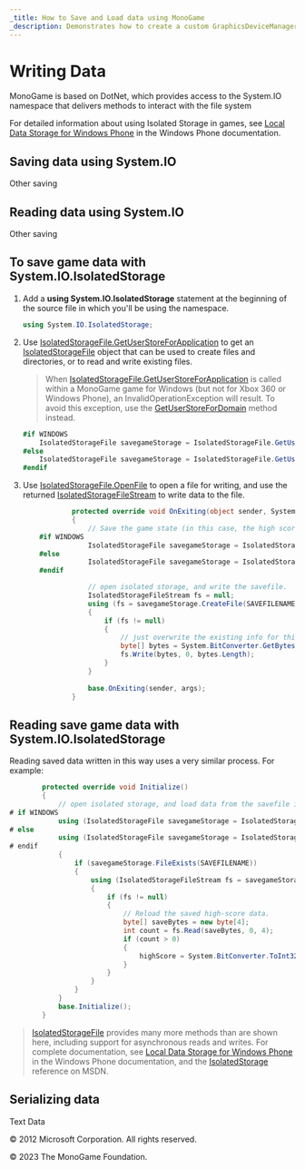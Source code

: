 ```yaml
---
_title: How to Save and Load data using MonoGame
_description: Demonstrates how to create a custom GraphicsDeviceManager that only selects graphics devices with widescreen aspect ratios in full-screen mode.
---
```


# Writing Data

MonoGame is based on DotNet, which provides access to the System.IO namespace that delivers methods to interact with the file system

For detailed information about using Isolated Storage in games, see [Local Data Storage for Windows Phone](http://go.microsoft.com/fwlink/?LinkId=254759) in the Windows Phone documentation.

## Saving data using System.IO

Other saving

## Reading data using System.IO

Other saving

## To save game data with System.IO.IsolatedStorage

1. Add a **using System.IO.IsolatedStorage** statement at the beginning of the source file in which you'll be using the namespace.

    ```csharp
    using System.IO.IsolatedStorage;
    ```

2. Use [IsolatedStorageFile.GetUserStoreForApplication](http://msdn.microsoft.com/en-us/library/system.io.isolatedstorage.isolatedstoragefile.getuserstoreforapplication.aspx) to get an [IsolatedStorageFile](http://msdn.microsoft.com/en-us/library/system.io.isolatedstorage.isolatedstoragefile.aspx) object that can be used to create files and directories, or to read and write existing files.

    > When [IsolatedStorageFile.GetUserStoreForApplication](http://msdn.microsoft.com/en-us/library/system.io.isolatedstorage.isolatedstoragefile.getuserstoreforapplication.aspx) is called within a MonoGame game for Windows (but not for Xbox 360 or Windows Phone), an InvalidOperationException will result. To avoid this exception, use the [GetUserStoreForDomain](http://msdn.microsoft.com/en-us/library/system.io.isolatedstorage.isolatedstoragefile.getuserstorefordomain.aspx) method instead.

    ```csharp
    #if WINDOWS
        IsolatedStorageFile savegameStorage = IsolatedStorageFile.GetUserStoreForDomain();
    #else
        IsolatedStorageFile savegameStorage = IsolatedStorageFile.GetUserStoreForApplication();
    #endif
    ```

3. Use [IsolatedStorageFile.OpenFile](http://msdn.microsoft.com/en-us/library/system.io.isolatedstorage.isolatedstoragefile.openfile.aspx) to open a file for writing, and use the returned [IsolatedStorageFileStream](http://msdn.microsoft.com/en-us/library/system.io.isolatedstorage.isolatedstoragefilestream.aspx) to write data to the file.

    ```csharp
                protected override void OnExiting(object sender, System.EventArgs args)
                {
                    // Save the game state (in this case, the high score).
        #if WINDOWS
                    IsolatedStorageFile savegameStorage = IsolatedStorageFile.GetUserStoreForDomain();
        #else
                    IsolatedStorageFile savegameStorage = IsolatedStorageFile.GetUserStoreForApplication();
        #endif
    
                    // open isolated storage, and write the savefile.
                    IsolatedStorageFileStream fs = null;
                    using (fs = savegameStorage.CreateFile(SAVEFILENAME))
                    {
                        if (fs != null)
                        {
                            // just overwrite the existing info for this example.
                            byte[] bytes = System.BitConverter.GetBytes(highScore);
                            fs.Write(bytes, 0, bytes.Length);
                        }
                    }
        
                    base.OnExiting(sender, args);
                }
    ```

## Reading save game data with System.IO.IsolatedStorage

Reading saved data written in this way uses a very similar process. For example:

```csharp
        protected override void Initialize()
        {
            // open isolated storage, and load data from the savefile if it exists.
# if WINDOWS
            using (IsolatedStorageFile savegameStorage = IsolatedStorageFile.GetUserStoreForDomain())
# else
            using (IsolatedStorageFile savegameStorage = IsolatedStorageFile.GetUserStoreForApplication())
# endif
            {
                if (savegameStorage.FileExists(SAVEFILENAME))
                {
                    using (IsolatedStorageFileStream fs = savegameStorage.OpenFile(SAVEFILENAME, System.IO.FileMode.Open))
                    {
                        if (fs != null)
                        {
                            // Reload the saved high-score data.
                            byte[] saveBytes = new byte[4];
                            int count = fs.Read(saveBytes, 0, 4);
                            if (count > 0)
                            {
                                highScore = System.BitConverter.ToInt32(saveBytes, 0);
                            }
                        }
                    }
                }
            }
            base.Initialize();
        }
```

> [IsolatedStorageFile](http://msdn.microsoft.com/en-us/library/system.io.isolatedstorage.isolatedstoragefile.aspx) provides many more methods than are shown here, including support for asynchronous reads and writes. For complete documentation, see [Local Data Storage for Windows Phone](http://go.microsoft.com/fwlink/?LinkId=254759) in the Windows Phone documentation, and the [IsolatedStorage](http://msdn.microsoft.com/en-us/library/system.io.isolatedstorage.aspx) reference on MSDN.

## Serializing data

Text Data

© 2012 Microsoft Corporation. All rights reserved.  

© 2023 The MonoGame Foundation.

